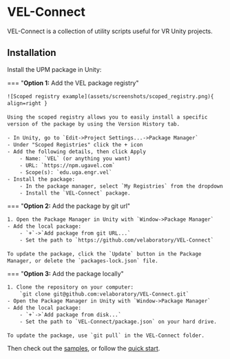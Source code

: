 # VEL-Connect

VEL-Connect is a collection of utility scripts useful for VR Unity projects.

## Installation

Install the UPM package in Unity:

=== "**Option 1:** Add the VEL package registry"

    ![Scoped registry example](assets/screenshots/scoped_registry.png){ align=right }

    Using the scoped registry allows you to easily install a specific version of the package by using the Version History tab.

    - In Unity, go to `Edit->Project Settings...->Package Manager`
    - Under "Scoped Registries" click the + icon
    - Add the following details, then click Apply
        - Name: `VEL` (or anything you want)
        - URL: `https://npm.ugavel.com`
        - Scope(s): `edu.uga.engr.vel`
    - Install the package:
        - In the package manager, select `My Registries` from the dropdown
        - Install the `VEL-Connect` package.

=== "**Option 2:** Add the package by git url"

    1. Open the Package Manager in Unity with `Window->Package Manager`
    - Add the local package:
        - `+`->`Add package from git URL...`
        - Set the path to `https://github.com/velaboratory/VEL-Connect`

    To update the package, click the `Update` button in the Package Manager, or delete the `packages-lock.json` file.

=== "**Option 3:** Add the package locally"

    1. Clone the repository on your computer:
        `git clone git@github.com:velaboratory/VEL-Connect.git`
    - Open the Package Manager in Unity with `Window->Package Manager`
    - Add the local package:
        - `+`->`Add package from disk...`
        - Set the path to `VEL-Connect/package.json` on your hard drive.

    To update the package, use `git pull` in the VEL-Connect folder.


Then check out the [samples](guide/samples.md), or follow the [quick start](guide/quick-start.md).